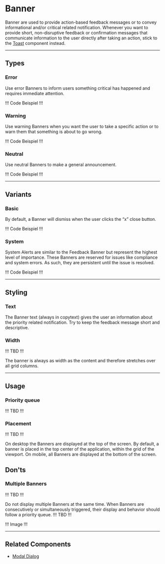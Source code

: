 # Banner

Banner are used to provide action-based feedback messages or to convey informational and/or critical related notification.
Whenever you want to provide short, non-disruptive feedback or confirmation messages that communicate information to the user directly after taking an action,
stick to the [Toast](#/components/toast) component instead.

---

## Types

### Error

Use error Banners to inform users something critical has happened and requires immediate attention.

!!! Code Beispiel !!!


### Warning

Use warning Banners when you want the user to take a specific action or to warn them that something is about to go wrong.

!!! Code Beispiel !!!


### Neutral

Use neutral Banners to make a general announcement.

!!! Code Beispiel !!!



---

## Variants

### Basic

By default, a Banner will dismiss when the user clicks the “x” close button.

!!! Code Beispiel !!!


### System

System Alerts are similar to the Feedback Banner but represent the highest level of importance.
These Banners are reserved for issues like compliance and system errors. As such, they are persistent until the issue is resolved.

!!! Code Beispiel !!!

---

## Styling

### Text
The Banner text (always in copytext) gives the user an information about the priority related notification. 
Try to keep the feedback message short and descriptive.

### Width

!!! TBD !!!


The banner is always as width as the content and therefore stretches over all grid columns. 

---

## Usage

### Priority queue

!!! TBD !!!

### Placement

!!! TBD !!!

On desktop the Banners are displayed at the top of the screen. By default, a banner is placed 
in the top center of the application, within the grid of the viewport. On mobile, all Banners 
are displayed at the bottom of the screen. 

## Don'ts

### Multiple Banners

!!! TBD !!!

Do not display multiple Banners at the same time. When Banners are consecutively 
or simultaneously triggered, their display and behavior should follow a priority queue. !!! TBD !!!

!!! Image !!!

---

## Related Components
* [Modal Dialog](#/components/modaldialog)

